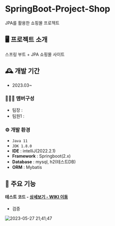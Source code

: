 # SpringBoot-Project-Shop
JPA를 활용한 쇼핑몰 프로젝트

## 🖥️ 프로젝트 소개
스프링 부트 + JPA 쇼핑몰 사이트
<br>

## 🕰️ 개발 기간
* 2023.03~

### 🧑‍🤝‍🧑 맴버구성
 - 팀장  : 
 - 팀원1 : 

### ⚙️ 개발 환경
- `Java 11`
- `JDK 1.8.0`
- **IDE** : intelliJ(2022.2.1)
- **Framework** : Springboot(2.x)
- **Database** : mysql, h2(테스트DB)
- **ORM** : Mybatis

## 📌 주요 기능
#### 테스트 코드 - <a href="https://github.com/adbackend/shop/blob/main/src/test/java/com/shop/repository/ItemRepositoryTest.java" >상세보기 - WIKI 이동</a>
- 검증

![2023-05-27 21;41;47](https://github.com/adbackend/shop/assets/94349690/ff4b9eb5-cf51-4943-94b0-fc164c1ecb49)
